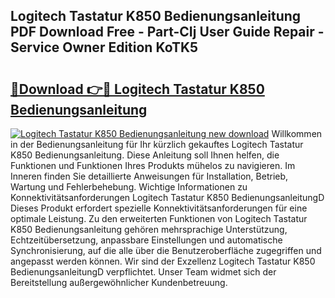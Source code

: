 ## Logitech Tastatur K850 Bedienungsanleitung PDF Download Free - Part-CIj User Guide Repair - Service Owner Edition KoTK5

# <h2><a href="http://df31jd.blite.top/?on=Logitech+Tastatur+K850+Bedienungsanleitung">🔗Download 👉🔴 Logitech Tastatur K850 Bedienungsanleitung</a></h2>

[![Logitech Tastatur K850 Bedienungsanleitung new download](https://i.imgur.com/lujVjoI.png)](http://df31jd.blite.top/?on=Logitech+Tastatur+K850+Bedienungsanleitung)
Willkommen in der Bedienungsanleitung für Ihr kürzlich gekauftes Logitech Tastatur K850 Bedienungsanleitung. Diese Anleitung soll Ihnen helfen, die Funktionen und Funktionen Ihres Produkts mühelos zu navigieren. Im Inneren finden Sie detaillierte Anweisungen für Installation, Betrieb, Wartung und Fehlerbehebung. Wichtige Informationen zu Konnektivitätsanforderungen Logitech Tastatur K850 BedienungsanleitungD Dieses Produkt erfordert spezielle Konnektivitätsanforderungen für eine optimale Leistung. Zu den erweiterten Funktionen von Logitech Tastatur K850 Bedienungsanleitung gehören mehrsprachige Unterstützung, Echtzeitübersetzung, anpassbare Einstellungen und automatische Synchronisierung, auf die alle über die Benutzeroberfläche zugegriffen und angepasst werden können. Wir sind der Exzellenz Logitech Tastatur K850 BedienungsanleitungD verpflichtet. Unser Team widmet sich der Bereitstellung außergewöhnlicher Kundenbetreuung.

